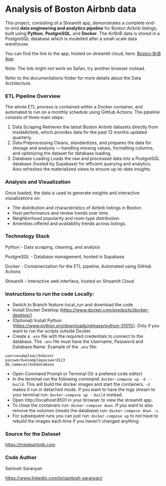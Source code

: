 # Analysis of Boston Airbnb data
This project, consisting of a Streamlit app, demonstrates a complete end-to-end **data engineering and analytics pipeline** for Boston Airbnb listings, built using **Python**, **PostgreSQL**, and **Docker**. The AirBnB data is stored in a PostgreSQL database which is modelled after a small-scale data warehouse.

You can find the link to the app, hosted on streamlit cloud, here: [Boston BnB App](https://bostonairbnb-dataengineeringproject.streamlit.app)

Note: The link might not work on Safari, try another browser instead.

Refer to the documentations folder for more details about the Data Architecture.

### ETL Pipeline Overview
The whole ETL process is contained within a Docker container, and automated to run on a monthly schedule using GitHub Actions. The pipeline consists of three main steps:

1. Data Scraping
Retrieves the latest Boston Airbnb datasets directly from InsideAirbnb, which provides data for the past 12 months updated quarterly.
2. Data Preprocessing
Cleans, standardizes, and prepares the data for storage and analysis — handling missing values, formatting columns, and optimizing the dataset for database loading.
3. Database Loading
Loads the raw and processed data into a PostgreSQL database (hosted by Supabase) for efficient querying and analytics. Also refreshes the materialized views to ensure up-to-date insights.

### Analysis and Visualization
Once loaded, the data is used to generate insights and interactive visualizations on:

- The distribution and characteristics of Airbnb listings in Boston.
- Host performance and review trends over time.
- Neighborhood popularity and room type distribution.
- Amenities offered and availability trends across listings.

### Technology Stack
Python - Data scraping, cleaning, and analysis

PostgreSQL - Database management, hosted in Supabase

Docker - Containerization for the ETL pipeline, Automated using GitHub Actions

Streamlit - Interactive web interface, hosted on Streamlit Cloud

### Instructions to run the code Locally:
- Switch to Branch feature-local_run and download the code
- Install Docker Desktop (https://www.docker.com/products/docker-desktop/)
- (Optional) Install Python (https://www.python.org/downloads/release/python-31011/). Only if you want to run the scripts outside Docker.
- Create a `.env` file with the required credentials to connect to the database. The `.env` file must have the Username, Password and Database Name. Example of the `.env` file:
```
user=exampleairbnbuser
password=examplepassword123
db_name=airbnbdatabase
```
- Open Command Prompt or Terminal (Or a prefered code editor)
- In the terminal run the following command: `docker-compose up -d --build`. This will build the docker images and start the containers. `-d` makes it run in detached mode. If you want to have the logs stream to your terminal run: `docker-compose up --build` instead.
- Open http://localhost:8501 in your browser to view the streamlit app.
- To close the containers run: `docker-compose down`. If you want to also remove the volumes (resets the database) run: `docker-compose down -v`. 
- For subsequent runs you can just run: `docker-compose up` to not have to rebuild the images each time if you haven't changed anything.


### Source for the Dataset
https://insideairbnb.com


### Code Author
Santosh Saranyan

https://www.linkedin.com/in/santosh-saranyan/